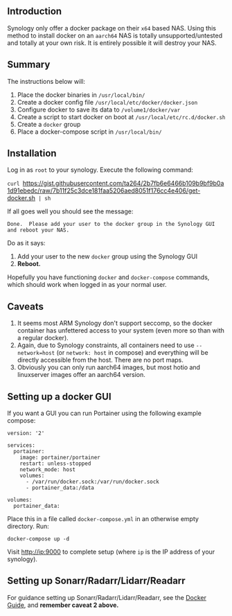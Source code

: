 ## Introduction

Synology only offer a docker package on their `x64` based NAS. Using
this method to install docker on an `aarch64` NAS is totally
unsupported/untested and totally at your own risk. It is entirely
possible it will destroy your NAS.

## Summary

The instructions below will:

1.  Place the docker binaries in `/usr/local/bin/`
2.  Create a docker config file `/usr/local/etc/docker/docker.json`
3.  Configure docker to save its data to `/volume1/docker/var`
4.  Create a script to start docker on boot at
    `/usr/local/etc/rc.d/docker.sh`
5.  Create a `docker` group
6.  Place a docker-compose script in `/usr/local/bin/`

## Installation

Log in as `root` to your synology. Execute the following command:

`curl `<https://gist.githubusercontent.com/ta264/2b7fb6e6466b109b9bf9b0a1d91ebedc/raw/7b11f25c3dce181faa5206aed8051f176cc4e406/get-docker.sh>` | sh`

If all goes well you should see the message:

    Done.  Please add your user to the docker group in the Synology GUI and reboot your NAS.

Do as it says:

1.  Add your user to the new `docker` group using the Synology GUI
2.  **Reboot.**

Hopefully you have functioning `docker` and `docker-compose` commands,
which should work when logged in as your normal user.

## Caveats

1.  It seems most ARM Synology don't support seccomp, so the docker
    container has unfettered access to your system (even more so than
    with a regular docker).
2.  Again, due to Synology constraints, all containers need to use
    `--network=host` (or `network: host` in compose) and everything will
    be directly accessible from the host. There are no port maps.
3.  Obviously you can only run aarch64 images, but most hotio and
    linuxserver images offer an aarch64 version.

## Setting up a docker GUI

If you want a GUI you can run Portainer using the following example
compose:

    version: '2'
    
    services:
      portainer:
        image: portainer/portainer
        restart: unless-stopped
        network_mode: host
        volumes:
          - /var/run/docker.sock:/var/run/docker.sock
          - portainer_data:/data
    
    volumes:
      portainer_data:

Place this in a file called `docker-compose.yml` in an otherwise empty
directory. Run:

`docker-compose up -d`

Visit <http://ip:9000> to complete setup (where `ip` is the IP address
of your synology).

## Setting up Sonarr/Radarr/Lidarr/Readarr

For guidance setting up Sonarr/Radarr/Lidarr/Readarr, see the [Docker
Guide](Docker_Guide "wikilink"), and **remember caveat 2 above.**
